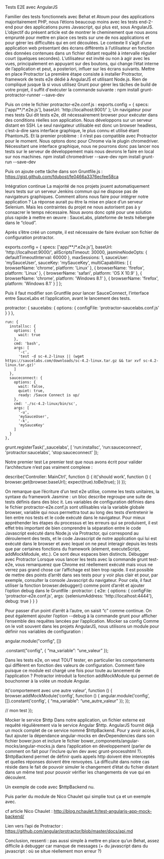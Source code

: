 Tests E2E avec AngularJS

Familier des tests fonctionnels avec Behat et Atoum pour des applications majoritairement PHP, nous l’étions beaucoup moins avec les tests end-2-end pour des applications pures Javascript, qui plus est, sous AngularJS. L’objectif du présent article est de montrer le cheminement que nous avons emprunté pour mettre en place ces tests sur une de nos applications et pour gérer les difficultés qui en ont découlées.
Le contexte
Il s’agit d’une application web présentant des écrans différents à l’utilisateur en fonction des données contenues dans un fichier distant requêté à intervalle régulier court (quelques secondes). L’utilisateur est invité ou non à agir avec les vues, principalement en appuyant sur des boutons, qui change l’état interne de l’application et peut, a posteriori, influer sur les écrans suivants.
Mettre en place Protractor
La première étape consiste à installer Protractor, framework de tests e2e dédié à AngularJS et utilisant Node.js. Rien de compliqué jusque là si vous utilisez Grunt pour gérer les tâches de build de votre projet, il suffit d'exécuter la commande suivante :
npm install grunt-protractor-runner --save-dev
 
Puis on crée le fichier protractor-e2e.conf.js :
exports.config =  {
  specs: ['app/**/*.e2e.js'],
  baseUrl: 'http://localhost:9001/'
};
Un navigateur pour mes tests
Qui dit tests e2e, dit nécessairement browser pour exécuter dans des conditions réelles son application. Nous développons sur un serveur distant en SSH. Le seul navigateur utilisable est donc un browser headless, c’est-à-dire sans interface graphique, le plus connu et utilisé étant PhantomJS. Et là premier problème : il n’est pas compatible avec Protractor pour le moment. Nous optons donc pour Chrome via le plugin chromedriver. Nécessitant une interface graphique, nous ne pourrons donc pas lancer nos tests sur le serveur de développement mais nous devrons le faire en local sur nos machines.
npm install chromedriver --save-dev
npm install grunt-run --save-dev

Puis on ajoute cette tâche dans son Gruntfile.js :
https://gist.github.com/fdubost/fe0466a3376ecfee58ca

Intégration continue
La majorité de nos projets jouent automatiquement leurs tests sur un serveur Jenkins commun qui ne dispose pas de navigateurs graphiques. Comment allons nous faire pour intégrer notre application ? La réponse aurait pu être la mise en place d’un serveur Selenium. Mais les contraintes du projet ne nous autorisent pas à y consacrer le temps nécessaire. Nous avons donc opté pour une solution plus rapide à mettre en œuvre : SauceLabs, plateforme de tests hébergée dans le “cloud”.

Après s’être créé un compte, il est nécessaire de faire évoluer son fichier de configuration protractor.

exports.config =  {
  specs: ['app/**/*.e2e.js'],
  baseUrl: 'http://localhost:9000/',
  allScriptsTimeout: 30000,
  jasmineNodeOpts: {
    defaultTimeoutInterval: 60000
  },
  maxSessions: 1,
  sauceUser: 'mySauceUser',
  sauceKey: 'mySauceKey',
  multiCapabilities: [
    {
      browserName: 'chrome',
      platform: 'Linux'
    },
    {
      browserName: 'firefox',
      platform: 'Linux'
    },
    {
      browserName: 'safari',
      platform: 'OS X 10.9'
    },
    {
      browserName: 'chrome',
      platform: 'Windows 8.1'
    },
    {
      browserName: 'firefox',
      platform: 'Windows 8.1'
    }
  ]
};

Puis il faut modifier son Gruntfile pour lancer SauceConnect, l’interface entre SauceLabs et l’application, avant le lancement des tests.

protractor: {
      saucelabs: {
        options: {
          configFile: 'protractor-saucelabs.conf.js'
        }
      }
    },

    run: {
      installsc: {
        options: {
          wait: true
        },
        cmd: 'bash',
        args: [
          '-c',
          'test -d sc-4.2-linux || (wget https://saucelabs.com/downloads/sc-4.2-linux.tar.gz && tar xvf sc-4.2-linux.tar.gz)'
        ]
      },
      sauceconnect: {
        options: {
          wait: false,
          quiet: true,
          ready: /Sauce Connect is up/
        },
        cmd: './sc-4.2-linux/bin/sc',
        args: [
          '-u',
          'mySauceUser',
          '-k',
          'mySauceKey'
        ]
      }
    },

grunt.registerTask('_saucelabs', [
    'run:installsc',
    'run:sauceconnect',
    'protractor:saucelabs',
    'stop:sauceconnect'
  ]);

Notre premier test
Le premier test que nous avons écrit pour valider l’architecture n’est pas vraiment complexe :

describe('Controller: MainCtrl', function () {
  it('should work', function () {
    browser.get(browser.baseUrl);
    expect(true).toBe(true);
  })
});

On remarque que l’écriture d’un test e2e utilise, comme les tests unitaires, la syntaxe du framework Jasmine : un bloc describe regroupe une suite de tests définis dans des bloc it. Les variables de configuration définies dans le fichier protractor-e2e.conf.js sont utilisables via la variable globale browser, variable qui nous permettra tout au long des tests d’entretenir le lien entre nos tests et le code exécuté dans le navigateur. Pour mieux appréhender les étapes du processus et les erreurs qui se produisent, il est effet très important de bien comprendre la séparation entre le code Javascript exécuté dans Node.js via Protractor, qui correspond au déroulement des tests, et le code Javascript de notre application qui lui est exécuté dans le browser et avec lequel on ne peut interagir depuis les tests que par certaines fonctions du framework (element, executeScript, addMockModule, etc.). Ce sont deux espaces bien distincts.
Débugger avec Protractor
Lorsque vous lancer les tests avec la commande grunt test-e2e, vous remarquerez que Chrome est réellement exécuté mais vous ne verrez pas grand chose car l’affichage est bien trop rapide. Il est possible de mettre des points d’arrêt dans ses tests pour y voir plus clair et pour, par exemple, consulter la console Javascript du navigateur. Pour cela, il faut utiliser la fonction browser.debugger() comme point d’arrêt et ajouter l’option debug dans le Gruntfile : 
protractor: {
  e2e: {
    	options: {
      	configFile: 'protractor-e2e.conf.js',
      	args: {seleniumAddress: 'http://localhost:4444'},
      	debug: true
    	}
  	}
}

Pour passer d’un point d’arrêt à l’autre, on saisit “c” comme continue.
On peut également ajouter l’option --debug à la commande grunt pour afficher l’ensemble des requêtes lancées par l’application.
Mocker sa config
Comme on le voit souvent dans les projets AngularJS, nous utilisons un module pour définir nos variables de configuration :

 angular.module("config", [])

.constant("config", {
  “ma_variable”: “une_valeur”
});

Dans les tests e2e, on veut TOUT tester, en particulier les comportements qui diffèrent en fonction des valeurs de configuration. Comment faire puisque ce module est chargé une fois pour toute au lancement de l’application ? Protractor introduit la fonction addMockModule qui permet de bouchonner à la volée un module Angular.

it('comportement avec une autre valeur', function () {
browser.addMockModule('config', function () {
    	angular.module('config', []).constant('config', {
      		“ma_variable”: “une_autre_valeur”
    	});
  });

// mon test
});

Mocker le service $http
Dans notre application, un fichier externe est requêté régulièrement via le service Angular $http. AngularJS fournit déjà un mock complet de ce service nommé $httpBackend. Pour y avoir accès, il faut ajouter la dépendance angular-mocks en devDependencies dans son fichier bower.json et inclure le fichier bower_components/angular-mocks/angular-mocks.js dans l’application en développement (parler de comment on fait pour l’inclure qu’en dev avec grunt-processhtml ?). $httpBackend permet de définir quels appels http doivent être interceptés et quelles réponses doivent être renvoyées. La difficulté dans notre cas réside dans le fait de pouvoir simuler le changement d’état du fichier distant dans un même test pour pouvoir vérifier les changements de vue qui en découlent.

Un exemple de code avec $httpBackend nu.

Puis parler du module de Nico Chaulet qui simplie tout ça et un exemple avec.

cf article Nico Chaulet : http://blog.nchaulet.fr/test-angularjs-app-mock-backend/







Lien vers l’api de Protractor : https://github.com/angular/protractor/blob/master/docs/api.md

Conclusion, ressenti : pas aussi simple à mettre en place qu’un Behat, assez difficile à debugger car manque de messages (+ du javascript dans du javascript : où se situe réellement mon erreur ?)
